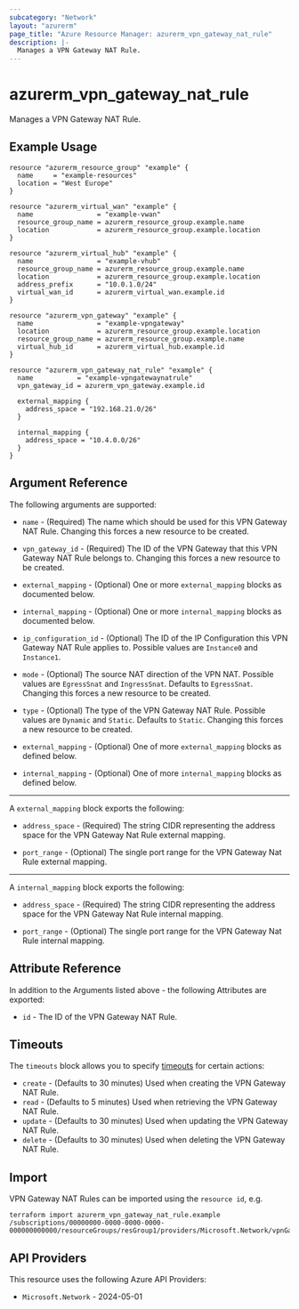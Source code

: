 ```yaml
---
subcategory: "Network"
layout: "azurerm"
page_title: "Azure Resource Manager: azurerm_vpn_gateway_nat_rule"
description: |-
  Manages a VPN Gateway NAT Rule.
---
```


# azurerm_vpn_gateway_nat_rule

Manages a VPN Gateway NAT Rule.

## Example Usage

```hcl
resource "azurerm_resource_group" "example" {
  name     = "example-resources"
  location = "West Europe"
}

resource "azurerm_virtual_wan" "example" {
  name                = "example-vwan"
  resource_group_name = azurerm_resource_group.example.name
  location            = azurerm_resource_group.example.location
}

resource "azurerm_virtual_hub" "example" {
  name                = "example-vhub"
  resource_group_name = azurerm_resource_group.example.name
  location            = azurerm_resource_group.example.location
  address_prefix      = "10.0.1.0/24"
  virtual_wan_id      = azurerm_virtual_wan.example.id
}

resource "azurerm_vpn_gateway" "example" {
  name                = "example-vpngateway"
  location            = azurerm_resource_group.example.location
  resource_group_name = azurerm_resource_group.example.name
  virtual_hub_id      = azurerm_virtual_hub.example.id
}

resource "azurerm_vpn_gateway_nat_rule" "example" {
  name           = "example-vpngatewaynatrule"
  vpn_gateway_id = azurerm_vpn_gateway.example.id

  external_mapping {
    address_space = "192.168.21.0/26"
  }

  internal_mapping {
    address_space = "10.4.0.0/26"
  }
}
```

## Argument Reference

The following arguments are supported:

* `name` - (Required) The name which should be used for this VPN Gateway NAT Rule. Changing this forces a new resource to be created.

* `vpn_gateway_id` - (Required) The ID of the VPN Gateway that this VPN Gateway NAT Rule belongs to. Changing this forces a new resource to be created.

* `external_mapping` - (Optional) One or more `external_mapping` blocks as documented below.

* `internal_mapping` - (Optional) One or more `internal_mapping` blocks as documented below.

* `ip_configuration_id` - (Optional) The ID of the IP Configuration this VPN Gateway NAT Rule applies to. Possible values are `Instance0` and `Instance1`.

* `mode` - (Optional) The source NAT direction of the VPN NAT. Possible values are `EgressSnat` and `IngressSnat`. Defaults to `EgressSnat`. Changing this forces a new resource to be created.

* `type` - (Optional) The type of the VPN Gateway NAT Rule. Possible values are `Dynamic` and `Static`. Defaults to `Static`. Changing this forces a new resource to be created.

* `external_mapping` - (Optional) One of more `external_mapping` blocks as defined below.

* `internal_mapping` - (Optional) One of more `internal_mapping` blocks as defined below.

---

A `external_mapping` block exports the following:

* `address_space` - (Required) The string CIDR representing the address space for the VPN Gateway Nat Rule external mapping.

* `port_range` - (Optional) The single port range for the VPN Gateway Nat Rule external mapping.

---

A `internal_mapping` block exports the following:

* `address_space` - (Required) The string CIDR representing the address space for the VPN Gateway Nat Rule internal mapping.

* `port_range` - (Optional) The single port range for the VPN Gateway Nat Rule internal mapping.

## Attribute Reference

In addition to the Arguments listed above - the following Attributes are exported:

* `id` - The ID of the VPN Gateway NAT Rule.

## Timeouts

The `timeouts` block allows you to specify [timeouts](https://developer.hashicorp.com/terraform/language/resources/configure#define-operation-timeouts) for certain actions:

* `create` - (Defaults to 30 minutes) Used when creating the VPN Gateway NAT Rule.
* `read` - (Defaults to 5 minutes) Used when retrieving the VPN Gateway NAT Rule.
* `update` - (Defaults to 30 minutes) Used when updating the VPN Gateway NAT Rule.
* `delete` - (Defaults to 30 minutes) Used when deleting the VPN Gateway NAT Rule.

## Import

VPN Gateway NAT Rules can be imported using the `resource id`, e.g.

```shell
terraform import azurerm_vpn_gateway_nat_rule.example /subscriptions/00000000-0000-0000-0000-000000000000/resourceGroups/resGroup1/providers/Microsoft.Network/vpnGateways/vpnGateway1/natRules/natRule1
```

## API Providers
<!-- This section is generated, changes will be overwritten -->
This resource uses the following Azure API Providers:

* `Microsoft.Network` - 2024-05-01
